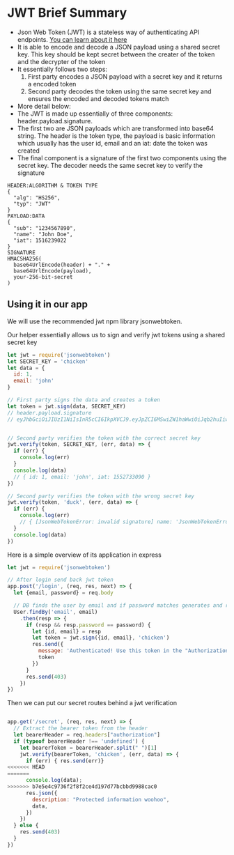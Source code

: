 # JWT Brief Summary
- Json Web Token (JWT) is a stateless way of authenticating API endpoints. [You can learn about it here](https://jwt.io/)
- It is able to encode and decode a JSON payload using a shared secret key. This key should be kept secret between the creater of the token and the decrypter of the token
- It essentially follows two steps:
  1. First party encodes a JSON payload with a secret key and it returns a encoded token
  2. Second party decodes the token using the same secret key and ensures the encoded and decoded tokens match
- More detail below:
- The JWT is made up essentially of three components: header.payload.signature. 
- The first two are JSON payloads which are transformed into base64 string. The header is the token type, the payload is basic information which usually has the user id, email and an iat: date the token was created
- The final component is a signature of the first two components using the secret key. The decoder needs the same secret key to verify the signature
```
HEADER:ALGORITHM & TOKEN TYPE
{
  "alg": "HS256",
  "typ": "JWT"
}
PAYLOAD:DATA
{
  "sub": "1234567890",
  "name": "John Doe",
  "iat": 1516239022
}
SIGNATURE
HMACSHA256(
  base64UrlEncode(header) + "." +
  base64UrlEncode(payload),  
  your-256-bit-secret
)
```

## Using it in our app
We will use the recommended jwt npm library jsonwebtoken.

Our helper essentially allows us to sign and verify jwt tokens using a shared secret key

```javascript
let jwt = require('jsonwebtoken')
let SECRET_KEY = 'chicken'
let data = {
  id: 1,
  email: 'john'
}

// First party signs the data and creates a token
let token = jwt.sign(data, SECRET_KEY) 
// header.payload.signature
// eyJhbGciOiJIUzI1NiIsInR5cCI6IkpXVCJ9.eyJpZCI6MSwiZW1haWwiOiJqb2huIiwiaWF0IjoxNTUyNzMzMDU3fQ.3FOQxJNV_nsK2Dwwhaf0EduSiQzMRz4KeGnJ4HJn-mA


// Second party verifies the token with the correct secret key
jwt.verify(token, SECRET_KEY, (err, data) => {
  if (err) {
    console.log(err)
  }
  console.log(data)
  // { id: 1, email: 'john', iat: 1552733090 }
})

// Second party verifies the token with the wrong secret key
jwt.verify(token, 'duck', (err, data) => {
  if (err) {
    console.log(err)
    // { [JsonWebTokenError: invalid signature] name: 'JsonWebTokenError', message: 'invalid signature' }
  }
  console.log(data)
})
```

Here is a simple overview of its application in express
```javascript
let jwt = require('jsonwebtoken')

// After login send back jwt token
app.post('/login', (req, res, next) => {
  let {email, password} = req.body

  // DB finds the user by email and if password matches generates and returns the token. Otherwise sends 403 forbidden
  User.findBy('email', email)
    .then(resp => {
      if (resp && resp.password == password) {
        let {id, email} = resp
        let token = jwt.sign({id, email}, 'chicken')
        res.send({
          message: 'Authenticated! Use this token in the "Authorization" header as Bearer token',
          token
        })
      }
      res.send(403)
    })  
})
```

Then we can put our secret routes behind a jwt verification
```javascript

app.get('/secret', (req, res, next) => {
  // Extract the bearer token from the header
  let bearerHeader = req.headers["authorization"]
  if (typeof bearerHeader !== 'undefined') {
    let bearerToken = bearerHeader.split(" ")[1]
    jwt.verify(bearerToken, 'chicken', (err, data) => {
      if (err) { res.send(err)}
<<<<<<< HEAD
=======
      console.log(data);
>>>>>>> b7e5e4c9736f2f8f2ce4d197d77bcbbd9988cac0
      res.json({
        description: "Protected information woohoo",
        data,
      })
    })
  } else {
    res.send(403)
  }  
})


```
